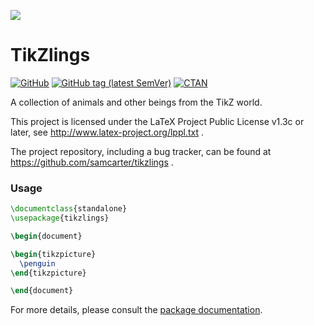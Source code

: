 ![](https://raw.githubusercontent.com/samcarter/tikzlings/main/icon.png)

# TikZlings

[![GitHub](https://img.shields.io/github/license/samcarter/tikzlings.svg?color=blue)](http://www.latex-project.org/lppl.txt)
[![GitHub tag (latest SemVer)](https://img.shields.io/github/tag/samcarter/tikzlings.svg?label=current%20version)](https://github.com/samcarter/tikzlings/releases/latest)
[![CTAN](https://img.shields.io/ctan/v/tikzlings.svg)](https://ctan.org/pkg/tikzlings)

A collection of animals and other beings from the TikZ world.

This project is licensed under the LaTeX Project Public License v1.3c or later, see http://www.latex-project.org/lppl.txt .

The project repository, including a bug tracker, can be found at https://github.com/samcarter/tikzlings .

### Usage

```latex
\documentclass{standalone}
\usepackage{tikzlings}

\begin{document}

\begin{tikzpicture}
  \penguin
\end{tikzpicture}

\end{document}
```

For more details, please consult the [package documentation](https://github.com/samcarter/tikzlings/blob/main/documentation.pdf).
